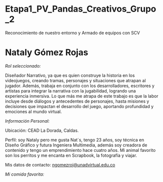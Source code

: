 # Etapa1_PV_Pandas_Creativos_Grupo_2
Reconocimiento de nuestro entorno y Armado de equipos con SCV

# Nataly Gómez Rojas 

*Rol seleccionado:*

Diseñador Narrativo, ya que es quien construye la historia en los videojuegos, creando tramas, personajes y situaciones que atrapan al jugador. Además, trabaja en conjunto con los desarrolladores, escritores y artistas para integrar la narrativa con la jugabilidad, logrando una experiencia inmersiva. Lo que más me atrapa de este trabajo es que la labor incluye desde diálogos y antecedentes de personajes, hasta misiones y decisiones que impactan el desarrollo del juego, aportando profundidad y emociones al mundo virtual.

*Información Personal:*

Ubicación: CEAD La Dorada, Caldas.

Perfil: soy Nataly pero me gusta Nat´s, tengo 23 años, soy técnica en Diseño Gráfico y futura Ingeniera Multimedia, además soy creadora de contenido y tengo un emprendimiento hace cuatro años. Mi animal favorito son los perritos y me encanta en Scrapbook, la fotografía y viajar.

Mis datos de contacto: ngomezroj@unadvirtual.edu.co 

*Mi comida favorita:*
